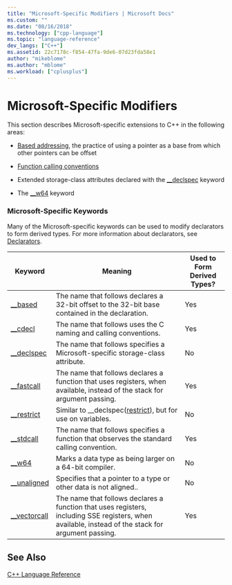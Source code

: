 ```yaml
---
title: "Microsoft-Specific Modifiers | Microsoft Docs"
ms.custom: ""
ms.date: "08/16/2018"
ms.technology: ["cpp-language"]
ms.topic: "language-reference"
dev_langs: ["C++"]
ms.assetid: 22c7178c-f854-47fa-9de6-07d23fda58e1
author: "mikeblome"
ms.author: "mblome"
ms.workload: ["cplusplus"]
---
```

# Microsoft-Specific Modifiers

This section describes Microsoft-specific extensions to C++ in the following areas:

- [Based addressing](based-addressing.md), the practice of using a pointer as a base from which other pointers can be offset

- [Function calling conventions](calling-conventions.md)

- Extended storage-class attributes declared with the [__declspec](declspec.md) keyword

- The [__w64](w64.md) keyword

### Microsoft-Specific Keywords

Many of the Microsoft-specific keywords can be used to modify declarators to form derived types. For more information about declarators, see [Declarators](overview-of-declarators.md).

|Keyword|Meaning|Used to Form Derived Types?|  	
|-------------|-------------|---------------------------------|
|[__based](based-grammar.md)|The name that follows declares a 32-bit offset to the 32-bit base contained in the declaration.|Yes|  	
|[__cdecl](cdecl.md)|The name that follows uses the C naming and calling conventions.|Yes|  	
|[__declspec](declspec.md)|The name that follows specifies a Microsoft-specific storage-class attribute.|No|  	
|[__fastcall](fastcall.md)|The name that follows declares a function that uses registers, when available, instead of the stack for argument passing.|Yes|  	
|[__restrict](extension-restrict.md)|Similar to __declspec([restrict](restrict.md)), but for use on variables.|No|  	
|[__stdcall](stdcall.md)|The name that follows specifies a function that observes the standard calling convention.|Yes|  	
|[__w64](w64.md)|Marks a data type as being larger on a 64-bit compiler.|No|  	
|[__unaligned](unaligned.md)|Specifies that a pointer to a type or other data is not aligned..|No|  	
|[__vectorcall](vectorcall.md)|The name that follows declares a function that uses registers, including SSE registers, when available, instead of the stack for argument passing.|Yes|  	
  	
## See Also  	

[C++ Language Reference](cpp-language-reference.md)